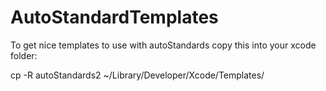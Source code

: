 # AutoStandardTemplates

To get nice templates to use with autoStandards copy this into your xcode folder:

cp -R autoStandards2 ~/Library/Developer/Xcode/Templates/